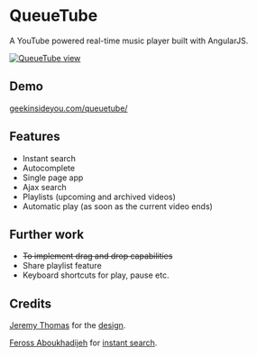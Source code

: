QueueTube
========

A YouTube powered real-time music player built with AngularJS.

[![QueueTube view](queuetube5.gif)](http://geekinsideyou.com/queuetube/)

## Demo

[geekinsideyou.com/queuetube/](http://geekinsideyou.com/queuetube/)

## Features

* Instant search
* Autocomplete
* Single page app
* Ajax search
* Playlists (upcoming and archived videos)
* Automatic play (as soon as the current video ends)

## Further work

* ~~To implement drag and drop capabilities~~
* Share playlist feature
* Keyboard shortcuts for play, pause etc.

## Credits

[Jeremy Thomas](https://github.com/jgthms) for the [design](https://github.com/jgthms/juketube).

[Feross Aboukhadijeh](https://github.com/feross) for [instant search](https://github.com/feross/youtube-instant).
